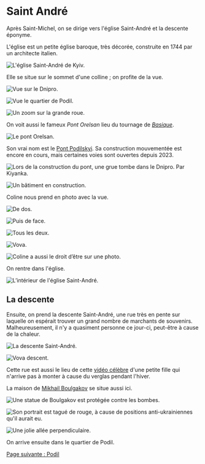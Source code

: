 # Saint André

Après Saint-Michel, on se dirige vers l'église Saint-André et la descente
éponyme.

L'église est un petite église baroque, très décorée, construite en 1744 par un
architecte italien.

![L'église Saint-André de Kyiv.](images/kyiv/p4/saint_andre/saint_andre_exterieur.jpg)

Elle se situe sur le sommet d'une colline ; on profite de la vue.

![Vue sur le Dnipro.](images/kyiv/p4/saint_andre/dnipro.jpg)

![Vue le quartier de Podil.](images/kyiv/p4/saint_andre/podil.jpg)

![Un zoom sur la grande roue.](images/kyiv/p4/saint_andre/roue.jpg)

On voit aussi le fameux _Pont Orelsan_ lieu du tournage de [_Basique_](https://www.youtube.com/watch?v=2bjk26RwjyU).

![Le pont Orelsan.](images/kyiv/p4/saint_andre/pont_orelsan.jpg)

Son vrai nom est le [Pont
Podilskyi](https://fr.wikipedia.org/wiki/Pont_Podilskyi). Sa construction
mouvementée est encore en cours, mais certaines voies sont ouvertes depuis 2023.

![Lors de la construction du pont, une grue tombe dans le Dnipro. Par Kiyanka.](images/kyiv/p4/saint_andre/pont_accident.jpg)

![Un bâtiment en construction.](images/kyiv/p4/saint_andre/construction.jpg)

Coline nous prend en photo avec la vue.

![De dos.](images/kyiv/p4/saint_andre/tous_vue_de_dos.jpg)

![Puis de face.](images/kyiv/p4/saint_andre/tous_vue.jpg)

![Tous les deux.](images/kyiv/p4/saint_andre/emile_antonina_vue.jpg)

![Vova.](images/kyiv/p4/saint_andre/vova_vue.jpg)

![Coline a aussi le droit d’être sur une photo.](images/kyiv/p4/saint_andre/coline.jpg)

On rentre dans l'église.

![L’intérieur de l'église Saint-André.](images/kyiv/p4/saint_andre/saint_andre_interieur.jpg)

## La descente

Ensuite, on prend la descente Saint-André, une rue très en pente sur laquelle on
espérait trouver un grand nombre de marchants de souvenirs. Malheureusement, il
n'y a quasiment personne ce jour-ci, peut-être à cause de la chaleur.

![La descente Saint-André.](images/kyiv/p4/saint_andre/descente.jpg)

![Vova descent.](images/kyiv/p4/saint_andre/vova.jpg)

Cette rue est aussi le lieu de cette [vidéo
célèbre](https://www.youtube.com/watch?v=qHje5AhgV6E) d'une petite fille qui
n'arrive pas à monter à cause du verglas pendant l'hiver.

La maison de [Mikhail Boulgakov](https://fr.wikipedia.org/wiki/Mikha%C3%AFl_Boulgakov)
se situe aussi ici.

![Une statue de Boulgakov est protégée contre les bombes.](images/kyiv/p4/saint_andre/boulgakov_protection.jpg)

![Son portrait est tagué de rouge, à cause de positions anti-ukrainiennes qu'il aurait eu.](images/kyiv/p4/saint_andre/boulgakov.jpg)

![Une jolie allée perpendiculaire.](images/kyiv/p4/saint_andre/allee.jpg)

On arrive ensuite dans le quartier de Podil.

[Page suivante : Podil](kyiv_4_podil.md)
